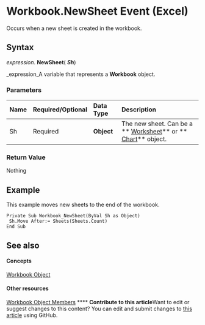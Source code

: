 
# Workbook.NewSheet Event (Excel)

Occurs when a new sheet is created in the workbook.


## Syntax

 _expression_. **NewSheet**( **_Sh_**)

 _expression_A variable that represents a  **Workbook** object.


### Parameters



|**Name**|**Required/Optional**|**Data Type**|**Description**|
|:-----|:-----|:-----|:-----|
|Sh|Required| **Object**|The new sheet. Can be a  ** [Worksheet](182b705e-854a-81cc-a4b0-59b942de55ae.md)** or ** [Chart](179c32ce-49bd-6f36-ea12-89fb5443f3ea.md)** object.|

### Return Value

Nothing


## Example

This example moves new sheets to the end of the workbook.


```
Private Sub Workbook_NewSheet(ByVal Sh as Object) 
 Sh.Move After:= Sheets(Sheets.Count) 
End Sub
```


## See also


#### Concepts


 [Workbook Object](8c00aa60-c974-eed3-0812-3c9625eb0d4c.md)
#### Other resources


 [Workbook Object Members](dce102a3-25de-3ff4-2ce5-bc56e08baca7.md)
****   **Contribute to this article**Want to edit or suggest changes to this content? You can edit and submit changes to  [this article](https://github.com/jhershey00/VBA_Excel_Test/OpenXMLCon/articles/5abb254d-a2c3-7dac-e79f-0de74a081ecd.md) using GitHub.

